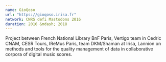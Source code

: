 ```yaml
---
name: GioQoso 
url: "https://gioqoso.irisa.fr"
network: CNRS defi Mastodons 2016
duration: 2016 &mdash; 2018
---
```


Project between French National Library BnF Paris, Vertigo team in Cedric CNAM, CESR Tours, IReMus Paris, team DKM/Shaman at Irisa, Lannion on methods and tools for the quality management of data in collaborative corpora of digital music scores.
